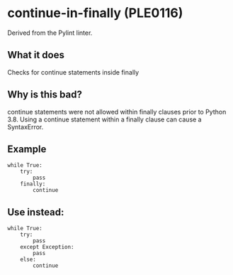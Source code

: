 # continue-in-finally (PLE0116)
Derived from the Pylint linter.
## What it does
Checks for continue statements inside finally
## Why is this bad?
continue statements were not allowed within finally clauses prior to
Python 3.8. Using a continue statement within a finally clause can
cause a SyntaxError.
## Example
```
while True:
    try:
        pass
    finally:
        continue
```
## Use instead:
```
while True:
    try:
        pass
    except Exception:
        pass
    else:
        continue
```